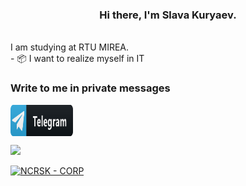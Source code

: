 <h3 align="center"> Hi there, I'm Slava Kuryaev. </h3>
<br>
	I am studying at RTU MIREA.<br>
- 📦 I want to realize myself in IT<br>

<h3 align="left">  Write to me in private messages  </h3>
   <a href="https://t.me/titaniumbakup" target="_blank"><img align="center" src="https://github.com/necrosskull/necrosskull/blob/main/props/telegram_button_icon_151837.svg" alt="titaniumbakup" height="50" width="100"/></a>
 
<p>



[![](https://img.shields.io/badge/enjoy-FUTURE-ff1414.svg?style=flat-square)](https://necrosskull.ru)
 
 [![NCRSK - CORP](https://img.shields.io/static/v1?label=NCRSK&message=CORP&color=%239a68af&style=for-the-badge)](https://necrosskull.ru)
 
